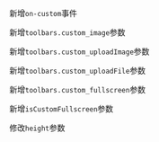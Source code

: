 新增`on-custom`事件

新增`toolbars.custom_image`参数

新增`toolbars.custom_uploadImage`参数

新增`toolbars.custom_uploadFile`参数

新增`toolbars.custom_fullscreen`参数

新增`isCustomFullscreen`参数

修改`height`参数
